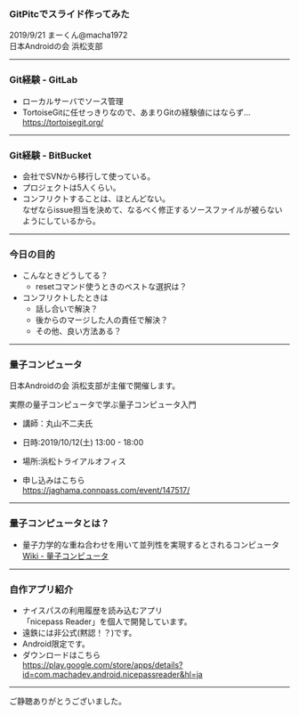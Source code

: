 ### GitPitcでスライド作ってみた


2019/9/21 まーくん@macha1972  
日本Androidの会 浜松支部

---

### Git経験 - GitLab
- ローカルサーバでソース管理  
- TortoiseGitに任せっきりなので、あまりGitの経験値にはならず...  
https://tortoisegit.org/

---

### Git経験 - BitBucket
- 会社でSVNから移行して使っている。  
- プロジェクトは5人くらい。  
- コンフリクトすることは、ほとんどない。  
なぜならissue担当を決めて、なるべく修正するソースファイルが被らないようにしているから。  

---

### 今日の目的
- こんなときどうしてる？
  - resetコマンド使うときのベストな選択は？
- コンフリクトしたときは
  - 話し合いで解決？
  - 後からのマージした人の責任で解決？
  - その他、良い方法ある？

---

### 量子コンピュータ
日本Androidの会 浜松支部が主催で開催します。

実際の量子コンピュータで学ぶ量子コンピュータ入門
- 講師：丸山不二夫氏  
- 日時:2019/10/12(土) 13:00 - 18:00
- 場所:浜松トライアルオフィス

- 申し込みはこちら  
https://jaghama.connpass.com/event/147517/

---

### 量子コンピュータとは？
- 量子力学的な重ね合わせを用いて並列性を実現するとされるコンピュータ  
[Wiki - 量子コンピュータ](https://ja.wikipedia.org/wiki/%E9%87%8F%E5%AD%90%E3%82%B3%E3%83%B3%E3%83%94%E3%83%A5%E3%83%BC%E3%82%BF)

---

### 自作アプリ紹介
- ナイスパスの利用履歴を読み込むアプリ  
「nicepass Reader」を個人で開発しています。  
- 遠鉄には非公式(黙認！？)です。  
- Android限定です。
- ダウンロードはこちら  
https://play.google.com/store/apps/details?id=com.machadev.android.nicepassreader&hl=ja

---

ご静聴ありがとうございました。


